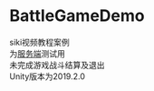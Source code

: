 # BattleGameDemo

siki视频教程案例  
为[服务端](https://github.com/Aetulier/SimpleGameServer-ForLearning)测试用  
未完成游戏战斗结算及退出  
Unity版本为2019.2.0
